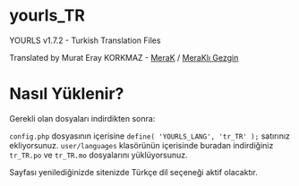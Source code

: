 # yourls_TR
YOURLS v1.7.2 - Turkish Translation Files

Translated by Murat Eray KORKMAZ - [MeraK](https://www.murateray.com) / [MeraKlı Gezgin](https://www.merakligezgin.com)


# Nasıl Yüklenir?

Gerekli olan dosyaları indirdikten sonra:

`config.php` dosyasının içerisine `define( 'YOURLS_LANG', 'tr_TR' );` satırınız ekliyorsunuz.
`user/languages` klasörünün içerisinde buradan indirdiğiniz `tr_TR.po` ve `tr_TR.mo` dosyalarını yüklüyorsunuz.

Sayfası yenilediğinizde sitenizde Türkçe dil seçeneği aktif olacaktır.
